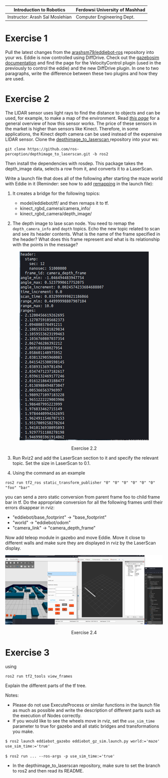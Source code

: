 |  Introduction to Robotics |  Ferdowsi University of Mashhad |
|---|---|
|  Instructor: Arash Sal Moslehian |  Computer Engineering Dept. |



# Exercise 1

Pull the latest changes from the [arashsm79/eddiebot-ros](https://github.com/arashsm79/eddiebot-ros) repository into your ws. Eddie is now controlled using DiffDrive. Check out the [gazebosim documentation](https://gazebosim.org/api/sim/7/annotated.html) and find the page for the VelocityControl plugin (used in the previously to control the eddie) and the new DiffDrive plugin. In one to two paragraphs, write the difference between these two plugins and how they are used.

# Exercise 2

The LIDAR sensor uses light rays to find the distance to objects and can be used, for example, to make a map of the environment. Read [*this page*](https://articulatedrobotics.xyz/mobile-robot-8-lidar/) for a general overview of how this sensor works. The price of these sensors in the market is higher than sensors like Kinect. Therefore, in some applications, the Kinect depth camera can be used instead of the expensive LIDAR sensor. Clone the [depthimage_to_laserscan ](https://github.com/ros-perception/depthimage_to_laserscan) repository into your ws:
```shell
git clone https://github.com/ros-perception/depthimage_to_laserscan.git -b ros2
```
Then install the dependencies with rosdep. This package takes the depth_image data, selects a row from it, and converts it to a LaserScan.

Write a launch file that does all of the following after starting the maze world with Eddie in it (Reminder: see how to add [remapping](https://docs.ros.org/en/humble/Tutorials/Intermediate/Launch/Using-ROS2-Launch-For-Large-Projects.html#remapping) in the launch file):

1. It creates a bridge for the following topics:

     * model/eddiebot/tf/ and then remaps it to tf. 
     * kinect_rgbd_camera/camera_info/
     * kinect_rgbd_camera/depth_image/

2. The depth image to lase scan node. You need to remap the `depth_camera_info` and `depth` topics. Echo the new topic related to scan and see its header contents. What is the name of the frame specified in the header? What does this frame represent and what is its relationship with the points in the message?

<p align = "center">
<img src = "exec2.1.png">
</p>
<p align = "center">
Exercise 2.2
</p>

3. Run Rviz2 and add the LaserScan section to it and specify the relevant topic. Set the size in LaserScan to 0.1.

4. Using the command as an example
```shell
ros2 run tf2_ros static_transform_publisher "0" "0" "0" "0" "0" "0" "foo" "bar"
```
you can send a zero static conversion from parent frame foo to child frame bar in tf. Do the appropriate conversion for all the following frames until their errors disappear in rviz:

* "eddiebot/base_footprint" → "base_footprint"
* "world" → "eddiebot/odom"
* "camera_link" → "camera_depth_frame"

Now add teleop module in gazebo and move Eddie. Move it close to different walls and make sure they are displayed in rviz by the LaserScan display.

<p align = "center">
<img src = "exec2.2.png">
</p>
<p align = "center">
Exercise 2.4
</p>

# Exercise 3

using
```shell
ros2 run tf2_tools view_frames
```
Explain the different parts of the tf tree.

Notes:
- Please do not use ExecuteProcess or similar functions in the launch file as much as possible and write the description of different parts such as the execution of Nodes correctly.
- If you would like to see the wheels move in rviz, set the `use_sim_time` parameter to true for gazebo and all static bridges and transformations you make.

```shell
$ ros2 launch eddiebot_gazebo eddiebot_gz_sim.launch.py world:='maze' use_sim_time:='true'

$ ros2 run ... --ros-args -p use_sim_time:='true'
```

- In the depthimage_to_laserscan repository, make sure to set the branch to ros2 and then read its README.
